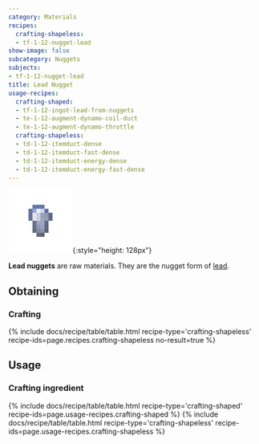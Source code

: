 ```yaml
---
category: Materials
recipes:
  crafting-shapeless:
  - tf-1-12-nugget-lead
show-image: false
subcategory: Nuggets
subjects:
- tf-1-12-nugget-lead
title: Lead Nugget
usage-recipes:
  crafting-shaped:
  - tf-1-12-ingot-lead-from-nuggets
  - te-1-12-augment-dynamo-coil-duct
  - te-1-12-augment-dynamo-throttle
  crafting-shapeless:
  - td-1-12-itemduct-dense
  - td-1-12-itemduct-fast-dense
  - td-1-12-itemduct-energy-dense
  - td-1-12-itemduct-energy-fast-dense
---
```


![Lead nugget](/assets/images/docs/1.12/thermal-foundation/nugget-lead.png){:style="height: 128px"}


**Lead nuggets** are raw materials. They are the nugget form of
[lead](../lead-ingot/).


Obtaining
---------

### Crafting
{% include docs/recipe/table/table.html recipe-type='crafting-shapeless' recipe-ids=page.recipes.crafting-shapeless no-result=true %}


Usage
-----

### Crafting ingredient
{% include docs/recipe/table/table.html recipe-type='crafting-shaped' recipe-ids=page.usage-recipes.crafting-shaped %}
{% include docs/recipe/table/table.html recipe-type='crafting-shapeless' recipe-ids=page.usage-recipes.crafting-shapeless %}
